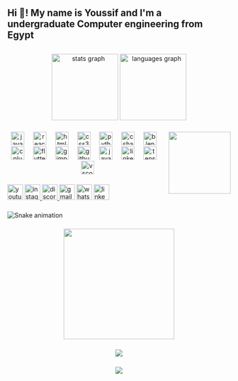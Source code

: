 <h2 align="left">Hi 👋! My name is Youssif and I'm a undergraduate Computer engineering from Egypt</h2>

##

<div align="center">
  <img src="https://github-readme-stats.vercel.app/api?username=TheDiva24&hide_title=false&hide_rank=false&show_icons=true&include_all_commits=true&count_private=true&disable_animations=false&theme=dracula&locale=en&hide_border=false" height="150" alt="stats graph"  />
  <img src="https://github-readme-stats.vercel.app/api/top-langs?username=TheDiva24&locale=en&hide_title=false&layout=compact&card_width=320&langs_count=5&theme=dracula&hide_border=false" height="150" alt="languages graph"  />
</div>

###

<img align="right" height="140" src="https://media0.giphy.com/media/v1.Y2lkPTc5MGI3NjExN2dtdXZiajdweHNkbG51eWlhcnE1Mnk2OWJzNThiYzNreTVtdGQzOCZlcD12MV9pbnRlcm5hbF9naWZfYnlfaWQmY3Q9Zw/9E7kUhnT9eDok/giphy.gif"  />

###

<div align="center">
  <img src="https://cdn.jsdelivr.net/gh/devicons/devicon/icons/javascript/javascript-original.svg" height="30" alt="javascript logo"  />
  <img width="12" />
  <img src="https://cdn.jsdelivr.net/gh/devicons/devicon/icons/react/react-original.svg" height="30" alt="react logo"  />
  <img width="12" />
  <img src="https://cdn.jsdelivr.net/gh/devicons/devicon/icons/html5/html5-original.svg" height="30" alt="html5 logo"  />
  <img width="12" />
  <img src="https://cdn.jsdelivr.net/gh/devicons/devicon/icons/css3/css3-original.svg" height="30" alt="css3 logo"  />
  <img width="12" />
  <img src="https://cdn.jsdelivr.net/gh/devicons/devicon/icons/python/python-original.svg" height="30" alt="python logo"  />
  <img width="12" />
  <img src="https://cdn.jsdelivr.net/gh/devicons/devicon/icons/csharp/csharp-original.svg" height="30" alt="csharp logo"  />
  <img width="12" />
  <img src="https://cdn.jsdelivr.net/gh/devicons/devicon/icons/blender/blender-original.svg" height="30" alt="blender logo"  />
  <img width="12" />
  <img src="https://cdn.jsdelivr.net/gh/devicons/devicon/icons/cplusplus/cplusplus-original.svg" height="30" alt="cplusplus logo"  />
  <img width="12" />
  <img src="https://cdn.jsdelivr.net/gh/devicons/devicon/icons/flutter/flutter-original.svg" height="30" alt="flutter logo"  />
  <img width="12" />
  <img src="https://cdn.jsdelivr.net/gh/devicons/devicon/icons/gimp/gimp-original.svg" height="30" alt="gimp logo"  />
  <img width="12" />
  <img src="https://cdn.jsdelivr.net/gh/devicons/devicon/icons/github/github-original.svg" height="30" alt="github logo"  />
  <img width="12" />
  <img src="https://cdn.jsdelivr.net/gh/devicons/devicon/icons/java/java-original.svg" height="30" alt="java logo"  />
  <img width="12" />
  <img src="https://cdn.jsdelivr.net/gh/devicons/devicon/icons/linkedin/linkedin-original.svg" height="30" alt="linkedin logo"  />
  <img width="12" />
  <img src="https://cdn.jsdelivr.net/gh/devicons/devicon/icons/tensorflow/tensorflow-original.svg" height="30" alt="tensorflow logo"  />
  <img width="12" />
  <img src="https://cdn.jsdelivr.net/gh/devicons/devicon/icons/vscode/vscode-original.svg" height="30" alt="vscode logo"  />
</div>

###

<div align="left">
  <img src="https://img.shields.io/static/v1?message=Youtube&logo=youtube&label=&color=FF0000&logoColor=white&labelColor=&style=for-the-badge" height="35" alt="youtube logo"  />
  <a href="https://www.instagram.com/yousafhany_diva/" target="_blank">
    <img src="https://img.shields.io/static/v1?message=yousafhany_diva&logo=instagram&label=&color=E4405F&logoColor=white&labelColor=&style=for-the-badge" height="35" alt="instagram logo"  />
  </a>
  <a href="472364894386388993" target="_blank">
    <img src="https://img.shields.io/static/v1?message=youssif_diva&logo=discord&label=&color=7289DA&logoColor=white&labelColor=&style=for-the-badge" height="35" alt="discord logo"  />
  </a>
  <img src="https://img.shields.io/static/v1?message=yousafhany010@gmail.com&logo=gmail&label=&color=D14836&logoColor=white&labelColor=&style=for-the-badge" height="35" alt="gmail logo"  />
  <img src="https://img.shields.io/static/v1?message=+201033466094&logo=whatsapp&label=&color=25D366&logoColor=white&labelColor=&style=for-the-badge" height="35" alt="whatsapp logo"  />
  <a href="https://www.linkedin.com/in/yousaf-h-shreif-a5b42334a/" target="_blank">
    <img src="https://img.shields.io/static/v1?message=LinkedIn&logo=linkedin&label=&color=0077B5&logoColor=white&labelColor=&style=for-the-badge" height="35" alt="linkedin logo"  />
  </a>
</div>

###

<img src="https://raw.githubusercontent.com/TheDiva24/TheDiva24/output/snake.svg" alt="Snake animation" />

###

<div align="center">
  <img height="250" src="https://media0.giphy.com/media/v1.Y2lkPTc5MGI3NjExZWtmM3BiMzVmb2o5ZzZpc2FtcTludm15ZGF4YjVwOHlheGR2bG81cSZlcD12MV9pbnRlcm5hbF9naWZfYnlfaWQmY3Q9Zw/LCKpd2B0kbzSYjlJe2/giphy.gif"  />
</div>

###

<div align="center">
  <img src="https://profile-counter.glitch.me/TheDiva24/count.svg?"  />
</div>

###

<div align="center">
  <a href="https://open.spotify.com/user/Diva">
    <img src="[https://spotify-recently-played-readme.vercel.app/api?user=31lm6acjpgowx7sx67rmqfdjymtq&width={500}](https://spotify-recently-played-readme.vercel.app/api?user=31lm6acjpgowx7sx67rmqfdjymtq&unique=1)"  />
  </a>
</div>

###
